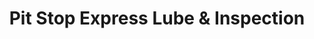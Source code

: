 ---
title: "Pit Stop Express Lube & Inspection"
url: /cary/pit-stop-express-lube-und-inspection/
shop: Autowerkstatt
---